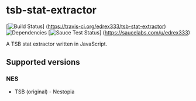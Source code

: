 # tsb-stat-extractor
[![Build Status](https://travis-ci.org/edrex333/tsb-stat-extractor.svg?branch=master)]
(https://travis-ci.org/edrex333/tsb-stat-extractor)
![Dependencies](https://david-dm.org/edrex333/tsb-stat-extractor.svg?branch-master)
[![Sauce Test Status](https://saucelabs.com/browser-matrix/edrex333.svg?auth=874eff386bea852068de99faf36c25ba)]
(https://saucelabs.com/u/edrex333)

A TSB stat extractor written in JavaScript.

## Supported versions

### NES
- TSB (original) - Nestopia